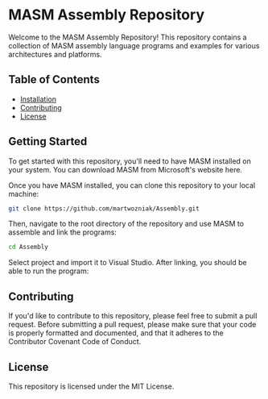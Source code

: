 # MASM Assembly Repository
Welcome to the MASM Assembly Repository! This repository contains a collection of MASM assembly language programs and examples for various architectures and platforms.

## Table of Contents
- [Installation](##GettingStarted)
- [Contributing](##contributing)
- [License](##license)

## Getting Started
To get started with this repository, you'll need to have MASM installed on your system. You can download MASM from Microsoft's website here.

Once you have MASM installed, you can clone this repository to your local machine:
```bash
git clone https://github.com/martwozniak/Assembly.git
```
Then, navigate to the root directory of the repository and use MASM to assemble and link the programs:

```bash
cd Assembly
```
Select project and import it to Visual Studio.
After linking, you should be able to run the program:

## Contributing
If you'd like to contribute to this repository, please feel free to submit a pull request. Before submitting a pull request, please make sure that your code is properly formatted and documented, and that it adheres to the Contributor Covenant Code of Conduct.

## License
This repository is licensed under the MIT License.
